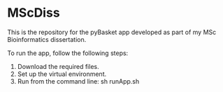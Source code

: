 # MScDiss
This is the repository for the pyBasket app developed as part of my MSc Bioinformatics dissertation. 


To run the app, follow the following steps:

1. Download the required files.
2. Set up the virtual environment.
3. Run from the command line: sh runApp.sh
